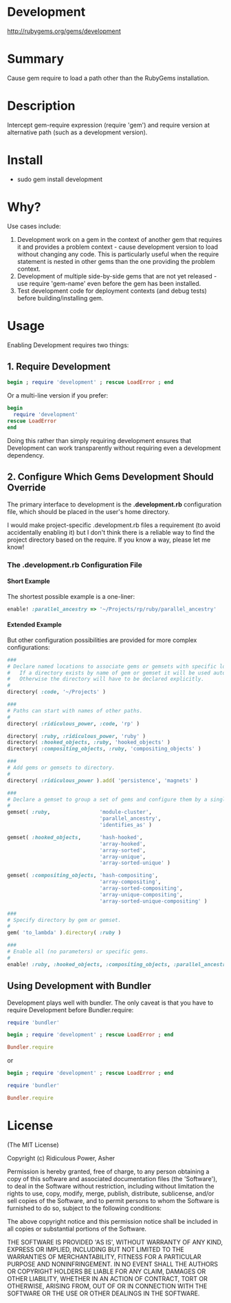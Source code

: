 # Development #

http://rubygems.org/gems/development

# Summary #

Cause gem require to load a path other than the RubyGems installation.

# Description #

Intercept gem-require expression (require 'gem') and require version at alternative path (such as a development version).

# Install #

* sudo gem install development

# Why? #

Use cases include:

1. Development work on a gem in the context of another gem that requires it and provides a problem context - cause development version to load without changing any code. This is particularly useful when the require statement is nested in other gems than the one providing the problem context.
2. Development of multiple side-by-side gems that are not yet released - use require 'gem-name' even before the gem has been installed.
3. Test development code for deployment contexts (and debug tests) before building/installing gem.

# Usage #

Enabling Development requires two things:

## 1. Require Development ##

```ruby
begin ; require 'development' ; rescue LoadError ; end
```

Or a multi-line version if you prefer:

```ruby
begin
  require 'development'
rescue LoadError
end
```

Doing this rather than simply requiring development ensures that Development can work transparently without requiring even a development dependency.

## 2. Configure Which Gems Development Should Override ##

The primary interface to development is the **.development.rb** configuration file, which should be placed in the user's home directory.

I would make project-specific .development.rb files a requirement (to avoid accidentally enabling it) but I don't think there is a reliable way to find the project directory based on the require. If you know a way, please let me know!

### The .development.rb Configuration File ###

#### Short Example ####

The shortest possible example is a one-liner:

```ruby
enable! :parallel_ancestry => '~/Projects/rp/ruby/parallel_ancestry'
```

#### Extended Example ####

But other configuration possibilities are provided for more complex configurations:

```ruby
###
# Declare named locations to associate gems or gemsets with specific locations.
#   If a directory exists by name of gem or gemset it will be used automatically.
#   Otherwise the directory will have to be declared explicitly.
#
directory( :code, '~/Projects' )

###
# Paths can start with names of other paths.
#
directory( :ridiculous_power, :code, 'rp' )

directory( :ruby, :ridiculous_power, 'ruby' )
directory( :hooked_objects, :ruby, 'hooked_objects' )
directory( :compositing_objects, :ruby, 'compositing_objects' )

###
# Add gems or gemsets to directory.
#
directory( :ridiculous_power ).add( 'persistence', 'magnets' )

###
# Declare a gemset to group a set of gems and configure them by a single reference.
#
gemset( :ruby,                'module-cluster', 
                              'parallel_ancestry', 
                              'identifies_as' )

gemset( :hooked_objects,      'hash-hooked', 
                              'array-hooked', 
                              'array-sorted', 
                              'array-unique', 
                              'array-sorted-unique' )

gemset( :compositing_objects, 'hash-compositing', 
                              'array-compositing', 
                              'array-sorted-compositing', 
                              'array-unique-compositing', 
                              'array-sorted-unique-compositing' )

###
# Specify directory by gem or gemset.
#
gem( 'to_lambda' ).directory( :ruby )

###
# Enable all (no parameters) or specific gems.
#
enable! :ruby, :hooked_objects, :compositing_objects, :parallel_ancestry
```

## Using Development with Bundler ##

Development plays well with bundler. The only caveat is that you have to require Development before Bundler.require:

```ruby
require 'bundler'

begin ; require 'development' ; rescue LoadError ; end

Bundler.require
```

or

```ruby
begin ; require 'development' ; rescue LoadError ; end

require 'bundler'

Bundler.require
```

# License #

  (The MIT License)

  Copyright (c) Ridiculous Power, Asher

  Permission is hereby granted, free of charge, to any person obtaining
  a copy of this software and associated documentation files (the
  'Software'), to deal in the Software without restriction, including
  without limitation the rights to use, copy, modify, merge, publish,
  distribute, sublicense, and/or sell copies of the Software, and to
  permit persons to whom the Software is furnished to do so, subject to
  the following conditions:

  The above copyright notice and this permission notice shall be
  included in all copies or substantial portions of the Software.

  THE SOFTWARE IS PROVIDED 'AS IS', WITHOUT WARRANTY OF ANY KIND,
  EXPRESS OR IMPLIED, INCLUDING BUT NOT LIMITED TO THE WARRANTIES OF
  MERCHANTABILITY, FITNESS FOR A PARTICULAR PURPOSE AND NONINFRINGEMENT.
  IN NO EVENT SHALL THE AUTHORS OR COPYRIGHT HOLDERS BE LIABLE FOR ANY
  CLAIM, DAMAGES OR OTHER LIABILITY, WHETHER IN AN ACTION OF CONTRACT,
  TORT OR OTHERWISE, ARISING FROM, OUT OF OR IN CONNECTION WITH THE
  SOFTWARE OR THE USE OR OTHER DEALINGS IN THE SOFTWARE.
